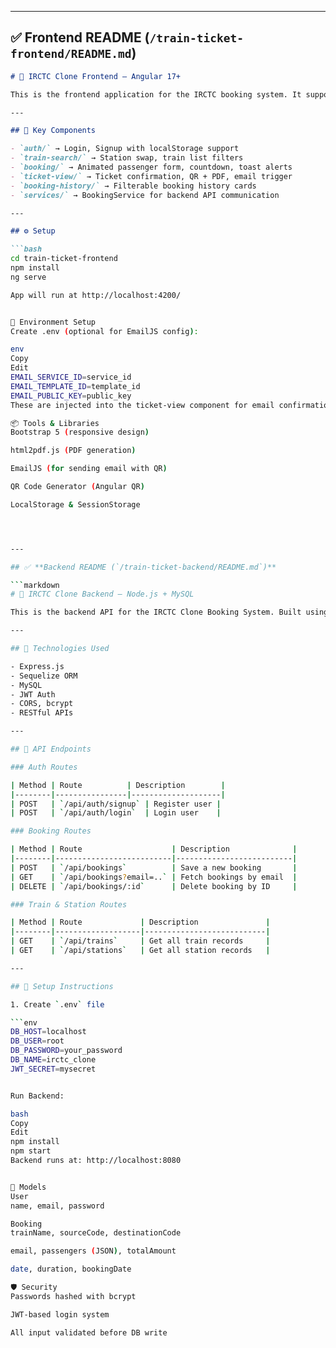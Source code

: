 
---

## ✅ **Frontend README (`/train-ticket-frontend/README.md`)**

```markdown
# 🚆 IRCTC Clone Frontend – Angular 17+

This is the frontend application for the IRCTC booking system. It supports dynamic train search, booking, countdowns, ticket view with QR and PDF support, and booking history.

---

## 📁 Key Components

- `auth/` → Login, Signup with localStorage support
- `train-search/` → Station swap, train list filters
- `booking/` → Animated passenger form, countdown, toast alerts
- `ticket-view/` → Ticket confirmation, QR + PDF, email trigger
- `booking-history/` → Filterable booking history cards
- `services/` → BookingService for backend API communication

---

## ⚙️ Setup

```bash
cd train-ticket-frontend
npm install
ng serve

App will run at http://localhost:4200/


📂 Environment Setup
Create .env (optional for EmailJS config):

env
Copy
Edit
EMAIL_SERVICE_ID=service_id
EMAIL_TEMPLATE_ID=template_id
EMAIL_PUBLIC_KEY=public_key
These are injected into the ticket-view component for email confirmations.

📦 Tools & Libraries
Bootstrap 5 (responsive design)

html2pdf.js (PDF generation)

EmailJS (for sending email with QR)

QR Code Generator (Angular QR)

LocalStorage & SessionStorage




---

## ✅ **Backend README (`/train-ticket-backend/README.md`)**

```markdown
# 🧠 IRCTC Clone Backend – Node.js + MySQL

This is the backend API for the IRCTC Clone Booking System. Built using Express, Sequelize ORM, and JWT-based auth.

---

## 🔧 Technologies Used

- Express.js
- Sequelize ORM
- MySQL
- JWT Auth
- CORS, bcrypt
- RESTful APIs

---

## 🔌 API Endpoints

### Auth Routes

| Method | Route          | Description        |
|--------|----------------|--------------------|
| POST   | `/api/auth/signup` | Register user |
| POST   | `/api/auth/login`  | Login user    |

### Booking Routes

| Method | Route                    | Description              |
|--------|--------------------------|--------------------------|
| POST   | `/api/bookings`          | Save a new booking       |
| GET    | `/api/bookings?email=..` | Fetch bookings by email  |
| DELETE | `/api/bookings/:id`      | Delete booking by ID     |

### Train & Station Routes

| Method | Route             | Description               |
|--------|-------------------|---------------------------|
| GET    | `/api/trains`     | Get all train records     |
| GET    | `/api/stations`   | Get all station records   |

---

## 🧪 Setup Instructions

1. Create `.env` file

```env
DB_HOST=localhost
DB_USER=root
DB_PASSWORD=your_password
DB_NAME=irctc_clone
JWT_SECRET=mysecret


Run Backend:

bash
Copy
Edit
npm install
npm start
Backend runs at: http://localhost:8080


📄 Models
User
name, email, password

Booking
trainName, sourceCode, destinationCode

email, passengers (JSON), totalAmount

date, duration, bookingDate

🛡️ Security
Passwords hashed with bcrypt

JWT-based login system

All input validated before DB write
